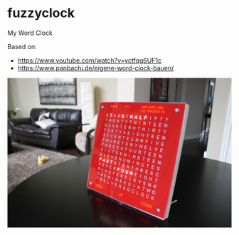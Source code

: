 # fuzzyclock
My Word Clock

Based on:
- https://www.youtube.com/watch?v=yctfqg6UF1c
- https://www.panbachi.de/eigene-word-clock-bauen/

![alt text](./images/wordclock_001.jpeg)